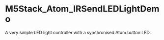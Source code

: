 # M5Stack_Atom_IRSendLEDLightDemo
A very simple LED light controller with a synchronised Atom button LED.
